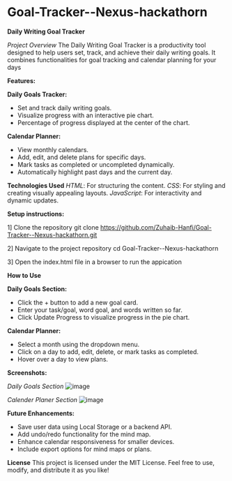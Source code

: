 # Goal-Tracker--Nexus-hackathorn

**Daily Writing Goal Tracker**

*Project Overview*
The Daily Writing Goal Tracker is a productivity tool designed to help users set, track, and achieve their daily writing goals. It combines functionalities for goal tracking and calendar planning for your days

**Features:**

**Daily Goals Tracker:**
* Set and track daily writing goals.
* Visualize progress with an interactive pie chart.
* Percentage of progress displayed at the center of the chart.

**Calendar Planner:**
* View monthly calendars.
* Add, edit, and delete plans for specific days.
* Mark tasks as completed or uncompleted dynamically.
* Automatically highlight past days and the current day.


**Technologies Used**
*HTML*: For structuring the content.
*CSS*: For styling and creating visually appealing layouts.
*JavaScript*: For interactivity and dynamic updates.


**Setup instructions:**

1] Clone the repository
   git clone https://github.com/Zuhaib-Hanfi/Goal-Tracker--Nexus-hackathorn.git
   
2] Navigate to the project repository
   cd Goal-Tracker--Nexus-hackathorn
   
3] Open the  index.html file in a browser to run the appication


**How to Use**

**Daily Goals Section:**
* Click the + button to add a new goal card.
* Enter your task/goal, word goal, and words written so far.
* Click Update Progress to visualize progress in the pie chart.

**Calendar Planner:**
* Select a month using the dropdown menu.
* Click on a day to add, edit, delete, or mark tasks as completed.
* Hover over a day to view plans.

**Screenshots:**

*Daily Goals Section*
![image](https://github.com/user-attachments/assets/6324e022-b143-46b4-876f-ccf4e05199d1)

*Calender Planer Section*
![image](https://github.com/user-attachments/assets/1adb8bef-a869-4fcd-847d-c82e8aa56560)

**Future Enhancements:**
* Save user data using Local Storage or a backend API.
* Add undo/redo functionality for the mind map.
* Enhance calendar responsiveness for smaller devices.
* Include export options for mind maps or plans.

**License**
This project is licensed under the MIT License. Feel free to use, modify, and distribute it as you like!
